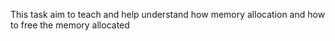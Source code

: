 This task aim to teach and help understand how  memory allocation and how to free the memory allocated
